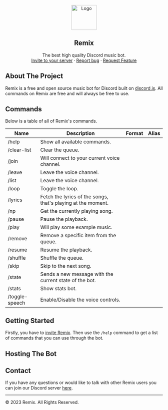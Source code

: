 <p align="center">
    <a href="https://github.com/remix-bot">
      <img src="https://i.imgur.com/J1Hhi5d.png" alt="Logo" width="80" height="80">
    </a>
    <h2 align="center">Remix</h2>
    <p align="center">
    The best high quality Discord music bot.
    <br>
    <a href="https://discord.com/oauth2/authorize?client_id=808897601582923806&permissions=2184236096&scope=applications.commands%20bot">Invite to your server</a>
      ·
    <a href="https://discord.gg/3YABbWRP7z">Report bug</a>
      ·
    <a href="https://discord.gg/3YABbWRP7z"> Request Feature</a>
  </p>
</p>

## About The Project

Remix is a free and open source music bot for Discord built on [discord.js](https://github.com/discordjs/discord.js). All commands on Remix are free and will always be free to use.


## Commands  

Below is a table of all of Remix's commands.

|Name|Description|Format|Alias|
|---|---|---|---|
/help | Show all available commands.
/clear-list | Clear the queue.
/join  | Will connect to your current voice channel.
/leave  | Leave the voice channel.
/list | Leave the voice channel.
/loop | Toggle the loop.
/lyrics  | Fetch the lyrics of the songs, that's playing at the moment.
/np | Get the currently playing song.
/pause | Pause the playback.
/play  | Will play some example music.
/remove  | Remove a specific item from the queue.
/resume | Resume the playback.
/shuffle | Shuffle the queue.
/skip  | Skip to the next song.
/state | Sends a new message with the current state of the bot.
/stats | Show stats bot.
/toggle-speech | Enable/Disable the voice controls.

## Getting Started

Firstly, you have to [invite Remix](https://discord.com/oauth2/authorize?client_id=808897601582923806&permissions=2184236096&scope=applications.commands%20bot). Then use the `/help` command to get a list of commands that you can use through the bot.

<!-- TODO: more extensive tutorial -->

## Hosting The Bot

## Contact

If you have any questions or would like to talk with other Remix users you can join our Discord server <a href="https://discord.gg/3YABbWRP7z">here</a>.

---

&copy; 2023 Remix. All Rights Reserved.
